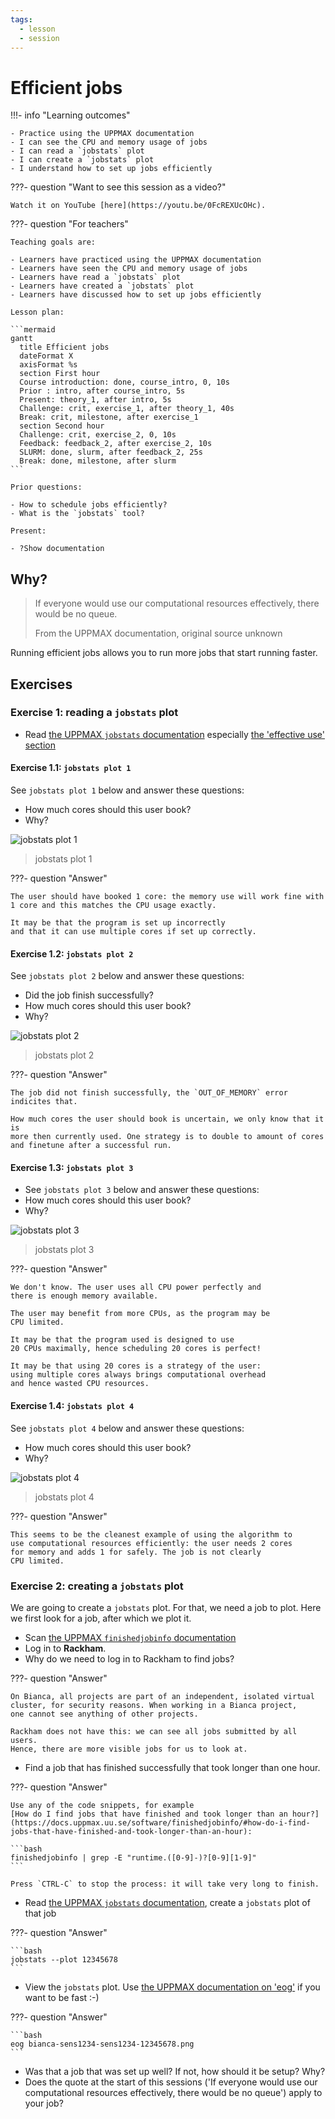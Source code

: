 ```yaml
---
tags:
  - lesson
  - session
---
```


# Efficient jobs

!!!- info "Learning outcomes"

    - Practice using the UPPMAX documentation
    - I can see the CPU and memory usage of jobs
    - I can read a `jobstats` plot
    - I can create a `jobstats` plot
    - I understand how to set up jobs efficiently

???- question "Want to see this session as a video?"

    Watch it on YouTube [here](https://youtu.be/0FcREXUcOHc).

???- question "For teachers"

    Teaching goals are:

    - Learners have practiced using the UPPMAX documentation
    - Learners have seen the CPU and memory usage of jobs
    - Learners have read a `jobstats` plot
    - Learners have created a `jobstats` plot
    - Learners have discussed how to set up jobs efficiently

    Lesson plan:

    ```mermaid
    gantt
      title Efficient jobs
      dateFormat X
      axisFormat %s
      section First hour
      Course introduction: done, course_intro, 0, 10s
      Prior : intro, after course_intro, 5s
      Present: theory_1, after intro, 5s
      Challenge: crit, exercise_1, after theory_1, 40s
      Break: crit, milestone, after exercise_1
      section Second hour
      Challenge: crit, exercise_2, 0, 10s
      Feedback: feedback_2, after exercise_2, 10s
      SLURM: done, slurm, after feedback_2, 25s
      Break: done, milestone, after slurm
    ```

    Prior questions:

    - How to schedule jobs efficiently?
    - What is the `jobstats` tool?

    Present:

    - ?Show documentation

## Why?

> If everyone would use our computational resources effectively,
> there would be no queue.
>
> From the UPPMAX documentation, original source unknown

Running efficient jobs allows you to run more jobs that start running faster.

## Exercises

### Exercise 1: reading a `jobstats` plot

- Read [the UPPMAX `jobstats` documentation](https://docs.uppmax.uu.se/software/jobstats/)
  especially [the 'effective use' section](https://docs.uppmax.uu.se/software/jobstats/#efficient-use)

#### Exercise 1.1: `jobstats plot 1`

See `jobstats plot 1` below and answer these questions:

- How much cores should this user book?
- Why?

![jobstats plot 1](./img/jobstats_example_1.png)

> jobstats plot 1

???- question "Answer"

    The user should have booked 1 core: the memory use will work fine with
    1 core and this matches the CPU usage exactly.

    It may be that the program is set up incorrectly
    and that it can use multiple cores if set up correctly.

#### Exercise 1.2: `jobstats plot 2`

See `jobstats plot 2` below and answer these questions:

- Did the job finish successfully?
- How much cores should this user book?
- Why?

![jobstats plot 2](./img/jobstats_example_2.png)

> jobstats plot 2

???- question "Answer"

    The job did not finish successfully, the `OUT_OF_MEMORY` error
    indicites that.

    How much cores the user should book is uncertain, we only know that it is
    more then currently used. One strategy is to double to amount of cores
    and finetune after a successful run.

#### Exercise 1.3: `jobstats plot 3`

- See `jobstats plot 3` below and answer these questions:
- How much cores should this user book?
- Why?

![jobstats plot 3](./img/jobstats_example_3.png)

> jobstats plot 3

???- question "Answer"

    We don't know. The user uses all CPU power perfectly and
    there is enough memory available.

    The user may benefit from more CPUs, as the program may be
    CPU limited.

    It may be that the program used is designed to use
    20 CPUs maximally, hence scheduling 20 cores is perfect!

    It may be that using 20 cores is a strategy of the user:
    using multiple cores always brings computational overhead
    and hence wasted CPU resources.

#### Exercise 1.4: `jobstats plot 4`

See `jobstats plot 4` below and answer these questions:

- How much cores should this user book?
- Why?

![jobstats plot 4](./img/rackham-naiss2023-22-1014-fdube-50060711.png)

> jobstats plot 4

???- question "Answer"

    This seems to be the cleanest example of using the algorithm to
    use computational resources efficiently: the user needs 2 cores
    for memory and adds 1 for safely. The job is not clearly
    CPU limited.

### Exercise 2: creating a `jobstats` plot

We are going to create a `jobstats` plot. For that, we need a job
to plot. Here we first look for a job, after which we plot it.

- Scan [the UPPMAX `finishedjobinfo` documentation](https://docs.uppmax.uu.se/software/finishedjobinfo/)
- Log in to **Rackham**.
- Why do we need to log in to Rackham to find jobs?

???- question "Answer"

    On Bianca, all projects are part of an independent, isolated virtual
    cluster, for security reasons. When working in a Bianca project,
    one cannot see anything of other projects.

    Rackham does not have this: we can see all jobs submitted by all users.
    Hence, there are more visible jobs for us to look at.

- Find a job that has finished successfully that took longer than one hour.

???- question "Answer"

    Use any of the code snippets, for example
    [How do I find jobs that have finished and took longer than an hour?](https://docs.uppmax.uu.se/software/finishedjobinfo/#how-do-i-find-jobs-that-have-finished-and-took-longer-than-an-hour):

    ```bash
    finishedjobinfo | grep -E "runtime.([0-9]-)?[0-9][1-9]"
    ```

    Press `CTRL-C` to stop the process: it will take very long to finish.

- Read [the UPPMAX `jobstats` documentation](https://docs.uppmax.uu.se/software/jobstats/),
  create a `jobstats` plot of that job

???- question "Answer"

    ```bash
    jobstats --plot 12345678
    ```


- View the `jobstats` plot. Use [the UPPMAX documentation on 'eog'](https://docs.uppmax.uu.se/software/eog/)
  if you want to be fast :-)

???- question "Answer"

    ```bash
    eog bianca-sens1234-sens1234-12345678.png
    ```

- Was that a job that was set up well? If not, how should it be setup? Why?
- Does the quote at the start of this sessions ('If everyone would use our
  computational resources effectively, there would be no queue') apply to
  your job?
